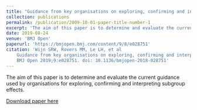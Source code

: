 ```yaml
---
title: "Guidance from key organisations on exploring, confirming and interpreting subgroup effects of medical treatments: a scoping review."
collection: publications
permalink: /publication/2009-10-01-paper-title-number-1
excerpt: 'The aim of this paper is to determine and evaluate the current guidance used by organisations for exploring, confirming and interpreting subgroup effects.'
date: 2019-08-24
venue: 'BMJ Open'
paperurl: 'https://bmjopen.bmj.com/content/9/8/e028751'
citation: 'Wijn SRW, Rovers MM, Le LH, et al
    Guidance from key organisations on exploring, confirming and interpreting subgroup effects of medical treatments: a scoping review
    BMJ Open 2019;9:e028751. doi: 10.1136/bmjopen-2018-028751'
---
```

The aim of this paper is to determine and evaluate the current guidance used by organisations for exploring, confirming and interpreting subgroup effects.

[Download paper here](https://bmjopen.bmj.com/content/9/8/e028751)

